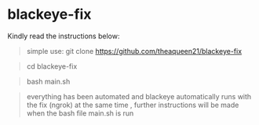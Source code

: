 # blackeye-fix
Kindly read the instructions below:

>simple use:
>git clone https://github.com/theaqueen21/blackeye-fix

>cd blackeye-fix

>bash main.sh

>everything has been automated and blackeye automatically runs with the fix (ngrok) at the same time
>, further instructions will be made when the bash file main.sh is run



